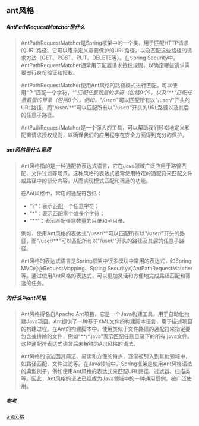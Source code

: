 ## ant风格





##### AntPathRequestMatcher是什么

> AntPathRequestMatcher是Spring框架中的一个类，用于匹配HTTP请求的URL路径。它可以用来定义需要保护的URL路径，以及匹配这些路径的请求方法（GET、POST、PUT、DELETE等）。在Spring Security中，AntPathRequestMatcher通常用于配置请求授权规则，以确定哪些请求需要进行身份验证和授权。
>
> AntPathRequestMatcher使用Ant风格的路径模式进行匹配，可以使用“？”匹配一个字符，“*”匹配任意数量的字符（包括0个），以及“**”匹配任意数量的目录（包括0个）。例如，"/user/*"可以匹配所有以"/user/"开头的URL路径，而"/user/**"可以匹配所有以"/user/"开头的URL路径以及其后的任意子路径。
>
> AntPathRequestMatcher是一个强大的工具，可以帮助我们轻松地定义和配置请求授权规则，以确保我们的应用程序在安全方面得到充分的保护。





##### ant风格是什么意思

> Ant风格指的是一种通配符表达式语言，它在Java领域广泛应用于路径匹配、文件过滤等场景。这种风格的表达式通常使用特定的通配符来匹配文件或路径中的部分内容，从而实现模式匹配和筛选的功能。
>
> 在Ant风格中，常用的通配符包括：
>
> - “?”：表示匹配一个任意字符；
> - “*”：表示匹配零个或多个字符；
> - “**”：表示匹配任意数量的目录和子目录。
>
> 例如，使用Ant风格的表达式"/user/*"可以匹配所有以"/user/"开头的路径，而"/user/**"可以匹配所有以"/user/"开头的路径及其后的任意子路径。
>
> Ant风格的表达式语言是Spring框架中很多模块中常用的表达式，如Spring MVC的@RequestMapping、Spring Security的AntPathRequestMatcher等。通过使用Ant风格的表达式，可以更加灵活和方便地完成路径匹配和筛选的任务。





##### 为什么叫ant风格

> Ant风格得名自Apache Ant项目，它是一个Java构建工具，用于自动化构建Java项目。Ant提供了一种基于XML文件的构建脚本语言，用于描述项目的构建过程。在Ant的构建脚本中，使用类似于文件路径的通配符来指定要包含或排除的文件，例如“**/*.java”表示匹配任意目录下的所有.java文件。这种通配符表达式语言后来被称为Ant风格的语法。
>
> Ant风格的语法因其简洁、易读和方便的特点，逐渐被引入到其他领域中，如路径匹配、文件过滤等。在Java领域中，Spring框架是使用Ant风格语法的典型例子，例如使用Ant风格的表达式来匹配URL路径、过滤器、扫描类等。因此，Ant风格的语法已经成为Java领域中的一种通用惯例，被广泛使用。







##### 参考

[ant风格](https://www.cnblogs.com/Eddyer/p/5045523.html)